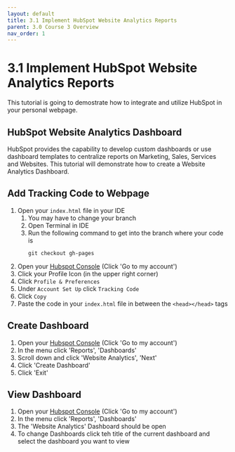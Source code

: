 ```yaml
---
layout: default
title: 3.1 Implement HubSpot Website Analytics Reports
parent: 3.0 Course 3 Overview
nav_order: 1
---
```


# 3.1 Implement HubSpot Website Analytics Reports
This tutorial is going to demostrate how to integrate and utilize HubSpot in your personal webpage.

## HubSpot Website Analytics Dashboard
HubSpot provides the capability to develop custom dashboards or use dashboard templates to centralize reports on Marketing, Sales, Services and Websites. This tutorial will demonstrate how to create a Website Analytics Dashboard.

## Add Tracking Code to Webpage
1. Open your `index.html` file in your IDE
    1. You may have to change your branch
    2. Open Terminal in IDE
    3. Run the following command to get into the branch where your code is 
        ```
        git checkout gh-pages
        ```
2. Open your [Hubspot Console](https://www.hubspot.com/) (Click 'Go to my account')
3. Click your Profile Icon (in the upper right corner)
4. Click `Profile & Preferences`
5. Under `Account Set Up` click `Tracking Code`
6. Click `Copy`
7. Paste the code in your `index.html` file in between the `<head></head>` tags


## Create Dashboard
1. Open your [Hubspot Console](https://www.hubspot.com/) (Click 'Go to my account')
2. In the menu click 'Reports', 'Dashboards'
3. Scroll down and click 'Website Analytics', 'Next'
4. Click 'Create Dashboard'
5. Click 'Exit'

## View Dashboard
1. Open your [Hubspot Console](https://www.hubspot.com/) (Click 'Go to my account')
2. In the menu click 'Reports', 'Dashboards'
3. The 'Website Analytics' Dashboard should be open
4. To change Dashboards click teh title of the current dashboard and select the dashboard you want to view


